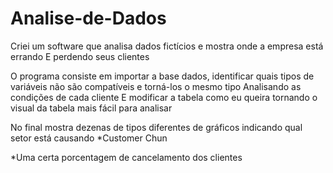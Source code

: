 # Analise-de-Dados
Criei um software que analisa dados fictícios e mostra onde a empresa está errando
E perdendo seus clientes 

O programa consiste em importar a base dados, identificar quais tipos de variáveis não são compatíveis e torná-los o mesmo tipo
Analisando as condições de cada cliente
E modificar a tabela como eu queira tornando o visual da tabela mais fácil para analisar

No final mostra dezenas de tipos diferentes de gráficos indicando qual setor está causando *Customer Chun

*Uma certa porcentagem de cancelamento dos clientes 
